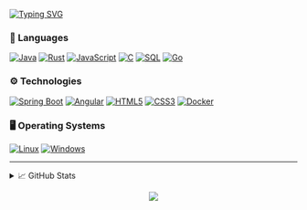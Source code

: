 [![Typing SVG](https://readme-typing-svg.herokuapp.com?font=Fira+Code&pause=1000&center=true&multiline=true&width=435&lines=Cheikh+Mounirou+Coly+Diouf;Full-Stack+Developer)](https://git.io/typing-svg)

### 🧠 Languages
[![Java](https://img.shields.io/badge/java-black?style=for-the-badge&logo=openjdk)](https://github.com/Cheikh-Nakamoto)
[![Rust](https://img.shields.io/badge/rust-black?style=for-the-badge&logo=rust)](https://github.com/Cheikh-Nakamoto)
[![JavaScript](https://img.shields.io/badge/javascript-black?style=for-the-badge&logo=javascript)](https://github.com/Cheikh-Nakamoto)
[![C](https://img.shields.io/badge/c-black?style=for-the-badge&logo=c)](https://github.com/Cheikh-Nakamoto)
[![SQL](https://img.shields.io/badge/sql-black?style=for-the-badge&logo=mysql)](https://github.com/Cheikh-Nakamoto)
[![Go](https://img.shields.io/badge/go-black?style=for-the-badge&logo=go)](https://github.com/Cheikh-Nakamoto)

### ⚙️ Technologies
[![Spring Boot](https://img.shields.io/badge/springboot-black?style=for-the-badge&logo=spring)](https://github.com/Cheikh-Nakamoto)
[![Angular](https://img.shields.io/badge/angular-black?style=for-the-badge&logo=angular)](https://github.com/Cheikh-Nakamoto)
[![HTML5](https://img.shields.io/badge/html5-black?style=for-the-badge&logo=html5)](https://github.com/Cheikh-Nakamoto)
[![CSS3](https://img.shields.io/badge/css3-black?style=for-the-badge&logo=css3)](https://github.com/Cheikh-Nakamoto)
[![Docker](https://img.shields.io/badge/docker-black?style=for-the-badge&logo=docker)](https://github.com/Cheikh-Nakamoto)

### 🖥️ Operating Systems
[![Linux](https://img.shields.io/badge/linux-black?style=for-the-badge&logo=linux)](https://github.com/Cheikh-Nakamoto)
[![Windows](https://img.shields.io/badge/windows-black?style=for-the-badge&logo=windows)](https://github.com/Cheikh-Nakamoto)

---

<details>
<summary>📈 GitHub Stats</summary>
<p align="center">
  <a href="https://github.com/Cheikh-Nakamoto">
    <img src="http://github-profile-summary-cards.vercel.app/api/cards/profile-details?username=Cheikh-Nakamoto&hide_border=true&theme=transparent" />
  </a>
  <a href="https://github.com/Cheikh-Nakamoto">
    <img src="https://github-readme-activity-graph.vercel.app/graph?username=Cheikh-Nakamoto&bg_color=0d1117&color=708090&line=139ae1&point=ffffff&area=true&hide_border=true&theme=transparent" />
  </a>
  <a href="https://github.com/Cheikh-Nakamoto">
    <img src="https://github-readme-streak-stats.herokuapp.com/?user=Cheikh-Nakamoto&hide_border=true&theme=transparent" />
  </a>
  <a href="https://github.com/Cheikh-Nakamoto">
    <img src="http://github-profile-summary-cards.vercel.app/api/cards/stats?username=Cheikh-Nakamoto&theme=transparent" />
  </a>
  <a href="https://github.com/Cheikh-Nakamoto">
    <img src="https://github-readme-stats.vercel.app/api/top-langs/?username=Cheikh-Nakamoto&hide_border=true&theme=transparent&layout=compact" />
  </a>
</p>
</details>

<p align="center">
  <a href="https://github.com/Cheikh-Nakamoto">
    <img src="https://komarev.com/ghpvc/?username=Cheikh-Nakamoto&color=blue&style=flat" />
  </a>
</p>
